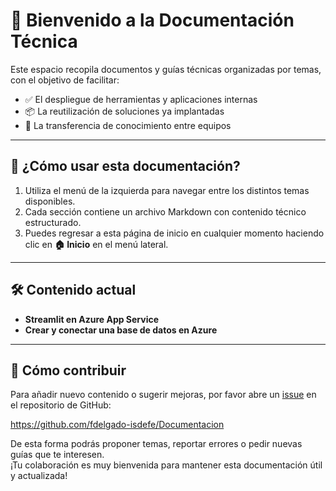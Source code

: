 # 📘 Bienvenido a la Documentación Técnica

Este espacio recopila documentos y guías técnicas organizadas por temas, con el objetivo de facilitar:

- ✅ El despliegue de herramientas y aplicaciones internas
- 📦 La reutilización de soluciones ya implantadas
- 💬 La transferencia de conocimiento entre equipos

---

## 🧭 ¿Cómo usar esta documentación?

1. Utiliza el menú de la izquierda para navegar entre los distintos temas disponibles.
2. Cada sección contiene un archivo Markdown con contenido técnico estructurado.
3. Puedes regresar a esta página de inicio en cualquier momento haciendo clic en **🏠 Inicio** en el menú lateral.

---

## 🛠️ Contenido actual

- **Streamlit en Azure App Service**
- **Crear y conectar una base de datos en Azure**

---

## 🤝 Cómo contribuir

Para añadir nuevo contenido o sugerir mejoras, por favor abre un [issue](https://github.com/fdelgado-isdefe/Documentacion/issues) en el repositorio de GitHub:

https://github.com/fdelgado-isdefe/Documentacion

De esta forma podrás proponer temas, reportar errores o pedir nuevas guías que te interesen.  
¡Tu colaboración es muy bienvenida para mantener esta documentación útil y actualizada!

